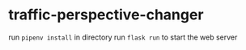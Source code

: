 # traffic-perspective-changer

run `pipenv install` in directory
run `flask run` to start the web server
